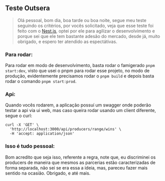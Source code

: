 ## Teste Outsera
> Olá pessoal, bom dia, boa tarde ou boa noite, segue meu teste seguindo os critérios, por vocês solicitado, veja que esse 
> teste foi feito com o [Nest.js]("https://nestjs.com/"), optei por ele para agilizar o desenvolvimento e porque sei que ele 
> tem bastante adesão do mercado, desde já, muito obrigado, e espero ter atendido as espectátivas.

### Para rodar:
Para rodar em modo de desenvolvimento, basta rodar o famigerado `pnpm start:dev`, visto que usei o pnpm para rodar esse projeto,
no modo de produção, evidentemente precisamos rodar o `pnpm build` e depois basta rodar o comando `pnpm start:prod`.

### Api:

Quando vocês rodarem, a aplicação possuí um swagger onde poderão testar a api via ui web, mas caso queira rodar usando um client
diferente, segue o curl:
```
curl -X 'GET' \
  'http://localhost:3000/api/producers/range/wins' \
  -H 'accept: application/json'
```

### Isso é tudo pessoal:
Bom acredito que seja isso, referente a regra, note que, eu discriminei os producers de maneira que mesmos as parcerias estão 
caracterizadas de forma separada, não sei se era essa a ideia, mas, pareceu fazer mais sentido na ocasião.
Obrigado, e até mais.
